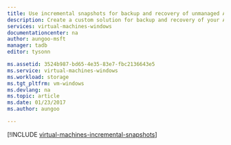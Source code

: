 ```yaml
---
title: Use incremental snapshots for backup and recovery of unmanaged Azure Windows VM disks | Microsoft Docs
description: Create a custom solution for backup and recovery of your Azure Windows virtual machine disks using incremental snapshots.
services: virtual-machines-windows
documentationcenter: na
author: aungoo-msft
manager: tadb
editor: tysonn

ms.assetid: 3524b987-bd65-4e35-83e7-fbc2136643e5
ms.service: virtual-machines-windows
ms.workload: storage
ms.tgt_pltfrm: vm-windows
ms.devlang: na
ms.topic: article
ms.date: 01/23/2017
ms.author: aungoo

---
```

[!INCLUDE [virtual-machines-incremental-snapshots](../../../includes/virtual-machines-incremental-snapshots.md)]

